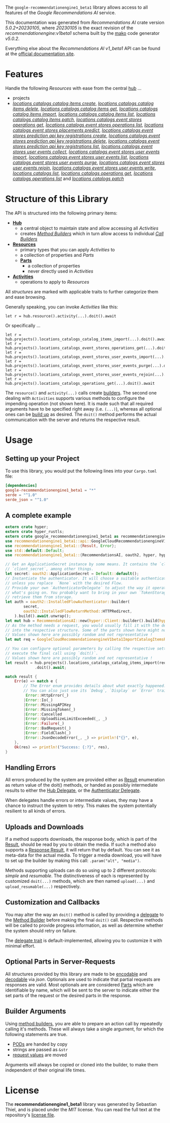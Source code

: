 <!---
DO NOT EDIT !
This file was generated automatically from 'src/generator/templates/api/README.md.mako'
DO NOT EDIT !
-->
The `google-recommendationengine1_beta1` library allows access to all features of the *Google Recommendations AI* service.

This documentation was generated from *Recommendations AI* crate version *5.0.2+20230105*, where *20230105* is the exact revision of the *recommendationengine:v1beta1* schema built by the [mako](http://www.makotemplates.org/) code generator *v5.0.2*.

Everything else about the *Recommendations AI* *v1_beta1* API can be found at the
[official documentation site](https://cloud.google.com/recommendations-ai/docs).
# Features

Handle the following *Resources* with ease from the central [hub](https://docs.rs/google-recommendationengine1_beta1/5.0.2+20230105/google_recommendationengine1_beta1/RecommendationsAI) ... 

* projects
 * [*locations catalogs catalog items create*](https://docs.rs/google-recommendationengine1_beta1/5.0.2+20230105/google_recommendationengine1_beta1/api::ProjectLocationCatalogCatalogItemCreateCall), [*locations catalogs catalog items delete*](https://docs.rs/google-recommendationengine1_beta1/5.0.2+20230105/google_recommendationengine1_beta1/api::ProjectLocationCatalogCatalogItemDeleteCall), [*locations catalogs catalog items get*](https://docs.rs/google-recommendationengine1_beta1/5.0.2+20230105/google_recommendationengine1_beta1/api::ProjectLocationCatalogCatalogItemGetCall), [*locations catalogs catalog items import*](https://docs.rs/google-recommendationengine1_beta1/5.0.2+20230105/google_recommendationengine1_beta1/api::ProjectLocationCatalogCatalogItemImportCall), [*locations catalogs catalog items list*](https://docs.rs/google-recommendationengine1_beta1/5.0.2+20230105/google_recommendationengine1_beta1/api::ProjectLocationCatalogCatalogItemListCall), [*locations catalogs catalog items patch*](https://docs.rs/google-recommendationengine1_beta1/5.0.2+20230105/google_recommendationengine1_beta1/api::ProjectLocationCatalogCatalogItemPatchCall), [*locations catalogs event stores operations get*](https://docs.rs/google-recommendationengine1_beta1/5.0.2+20230105/google_recommendationengine1_beta1/api::ProjectLocationCatalogEventStoreOperationGetCall), [*locations catalogs event stores operations list*](https://docs.rs/google-recommendationengine1_beta1/5.0.2+20230105/google_recommendationengine1_beta1/api::ProjectLocationCatalogEventStoreOperationListCall), [*locations catalogs event stores placements predict*](https://docs.rs/google-recommendationengine1_beta1/5.0.2+20230105/google_recommendationengine1_beta1/api::ProjectLocationCatalogEventStorePlacementPredictCall), [*locations catalogs event stores prediction api key registrations create*](https://docs.rs/google-recommendationengine1_beta1/5.0.2+20230105/google_recommendationengine1_beta1/api::ProjectLocationCatalogEventStorePredictionApiKeyRegistrationCreateCall), [*locations catalogs event stores prediction api key registrations delete*](https://docs.rs/google-recommendationengine1_beta1/5.0.2+20230105/google_recommendationengine1_beta1/api::ProjectLocationCatalogEventStorePredictionApiKeyRegistrationDeleteCall), [*locations catalogs event stores prediction api key registrations list*](https://docs.rs/google-recommendationengine1_beta1/5.0.2+20230105/google_recommendationengine1_beta1/api::ProjectLocationCatalogEventStorePredictionApiKeyRegistrationListCall), [*locations catalogs event stores user events collect*](https://docs.rs/google-recommendationengine1_beta1/5.0.2+20230105/google_recommendationengine1_beta1/api::ProjectLocationCatalogEventStoreUserEventCollectCall), [*locations catalogs event stores user events import*](https://docs.rs/google-recommendationengine1_beta1/5.0.2+20230105/google_recommendationengine1_beta1/api::ProjectLocationCatalogEventStoreUserEventImportCall), [*locations catalogs event stores user events list*](https://docs.rs/google-recommendationengine1_beta1/5.0.2+20230105/google_recommendationengine1_beta1/api::ProjectLocationCatalogEventStoreUserEventListCall), [*locations catalogs event stores user events purge*](https://docs.rs/google-recommendationengine1_beta1/5.0.2+20230105/google_recommendationengine1_beta1/api::ProjectLocationCatalogEventStoreUserEventPurgeCall), [*locations catalogs event stores user events rejoin*](https://docs.rs/google-recommendationengine1_beta1/5.0.2+20230105/google_recommendationengine1_beta1/api::ProjectLocationCatalogEventStoreUserEventRejoinCall), [*locations catalogs event stores user events write*](https://docs.rs/google-recommendationengine1_beta1/5.0.2+20230105/google_recommendationengine1_beta1/api::ProjectLocationCatalogEventStoreUserEventWriteCall), [*locations catalogs list*](https://docs.rs/google-recommendationengine1_beta1/5.0.2+20230105/google_recommendationengine1_beta1/api::ProjectLocationCatalogListCall), [*locations catalogs operations get*](https://docs.rs/google-recommendationengine1_beta1/5.0.2+20230105/google_recommendationengine1_beta1/api::ProjectLocationCatalogOperationGetCall), [*locations catalogs operations list*](https://docs.rs/google-recommendationengine1_beta1/5.0.2+20230105/google_recommendationengine1_beta1/api::ProjectLocationCatalogOperationListCall) and [*locations catalogs patch*](https://docs.rs/google-recommendationengine1_beta1/5.0.2+20230105/google_recommendationengine1_beta1/api::ProjectLocationCatalogPatchCall)




# Structure of this Library

The API is structured into the following primary items:

* **[Hub](https://docs.rs/google-recommendationengine1_beta1/5.0.2+20230105/google_recommendationengine1_beta1/RecommendationsAI)**
    * a central object to maintain state and allow accessing all *Activities*
    * creates [*Method Builders*](https://docs.rs/google-recommendationengine1_beta1/5.0.2+20230105/google_recommendationengine1_beta1/client::MethodsBuilder) which in turn
      allow access to individual [*Call Builders*](https://docs.rs/google-recommendationengine1_beta1/5.0.2+20230105/google_recommendationengine1_beta1/client::CallBuilder)
* **[Resources](https://docs.rs/google-recommendationengine1_beta1/5.0.2+20230105/google_recommendationengine1_beta1/client::Resource)**
    * primary types that you can apply *Activities* to
    * a collection of properties and *Parts*
    * **[Parts](https://docs.rs/google-recommendationengine1_beta1/5.0.2+20230105/google_recommendationengine1_beta1/client::Part)**
        * a collection of properties
        * never directly used in *Activities*
* **[Activities](https://docs.rs/google-recommendationengine1_beta1/5.0.2+20230105/google_recommendationengine1_beta1/client::CallBuilder)**
    * operations to apply to *Resources*

All *structures* are marked with applicable traits to further categorize them and ease browsing.

Generally speaking, you can invoke *Activities* like this:

```Rust,ignore
let r = hub.resource().activity(...).doit().await
```

Or specifically ...

```ignore
let r = hub.projects().locations_catalogs_catalog_items_import(...).doit().await
let r = hub.projects().locations_catalogs_event_stores_operations_get(...).doit().await
let r = hub.projects().locations_catalogs_event_stores_user_events_import(...).doit().await
let r = hub.projects().locations_catalogs_event_stores_user_events_purge(...).doit().await
let r = hub.projects().locations_catalogs_event_stores_user_events_rejoin(...).doit().await
let r = hub.projects().locations_catalogs_operations_get(...).doit().await
```

The `resource()` and `activity(...)` calls create [builders][builder-pattern]. The second one dealing with `Activities` 
supports various methods to configure the impending operation (not shown here). It is made such that all required arguments have to be 
specified right away (i.e. `(...)`), whereas all optional ones can be [build up][builder-pattern] as desired.
The `doit()` method performs the actual communication with the server and returns the respective result.

# Usage

## Setting up your Project

To use this library, you would put the following lines into your `Cargo.toml` file:

```toml
[dependencies]
google-recommendationengine1_beta1 = "*"
serde = "^1.0"
serde_json = "^1.0"
```

## A complete example

```Rust
extern crate hyper;
extern crate hyper_rustls;
extern crate google_recommendationengine1_beta1 as recommendationengine1_beta1;
use recommendationengine1_beta1::api::GoogleCloudRecommendationengineV1beta1ImportCatalogItemsRequest;
use recommendationengine1_beta1::{Result, Error};
use std::default::Default;
use recommendationengine1_beta1::{RecommendationsAI, oauth2, hyper, hyper_rustls, chrono, FieldMask};

// Get an ApplicationSecret instance by some means. It contains the `client_id` and 
// `client_secret`, among other things.
let secret: oauth2::ApplicationSecret = Default::default();
// Instantiate the authenticator. It will choose a suitable authentication flow for you, 
// unless you replace  `None` with the desired Flow.
// Provide your own `AuthenticatorDelegate` to adjust the way it operates and get feedback about 
// what's going on. You probably want to bring in your own `TokenStorage` to persist tokens and
// retrieve them from storage.
let auth = oauth2::InstalledFlowAuthenticator::builder(
        secret,
        oauth2::InstalledFlowReturnMethod::HTTPRedirect,
    ).build().await.unwrap();
let mut hub = RecommendationsAI::new(hyper::Client::builder().build(hyper_rustls::HttpsConnectorBuilder::new().with_native_roots().https_or_http().enable_http1().enable_http2().build()), auth);
// As the method needs a request, you would usually fill it with the desired information
// into the respective structure. Some of the parts shown here might not be applicable !
// Values shown here are possibly random and not representative !
let mut req = GoogleCloudRecommendationengineV1beta1ImportCatalogItemsRequest::default();

// You can configure optional parameters by calling the respective setters at will, and
// execute the final call using `doit()`.
// Values shown here are possibly random and not representative !
let result = hub.projects().locations_catalogs_catalog_items_import(req, "parent")
             .doit().await;

match result {
    Err(e) => match e {
        // The Error enum provides details about what exactly happened.
        // You can also just use its `Debug`, `Display` or `Error` traits
         Error::HttpError(_)
        |Error::Io(_)
        |Error::MissingAPIKey
        |Error::MissingToken(_)
        |Error::Cancelled
        |Error::UploadSizeLimitExceeded(_, _)
        |Error::Failure(_)
        |Error::BadRequest(_)
        |Error::FieldClash(_)
        |Error::JsonDecodeError(_, _) => println!("{}", e),
    },
    Ok(res) => println!("Success: {:?}", res),
}

```
## Handling Errors

All errors produced by the system are provided either as [Result](https://docs.rs/google-recommendationengine1_beta1/5.0.2+20230105/google_recommendationengine1_beta1/client::Result) enumeration as return value of
the doit() methods, or handed as possibly intermediate results to either the 
[Hub Delegate](https://docs.rs/google-recommendationengine1_beta1/5.0.2+20230105/google_recommendationengine1_beta1/client::Delegate), or the [Authenticator Delegate](https://docs.rs/yup-oauth2/*/yup_oauth2/trait.AuthenticatorDelegate.html).

When delegates handle errors or intermediate values, they may have a chance to instruct the system to retry. This 
makes the system potentially resilient to all kinds of errors.

## Uploads and Downloads
If a method supports downloads, the response body, which is part of the [Result](https://docs.rs/google-recommendationengine1_beta1/5.0.2+20230105/google_recommendationengine1_beta1/client::Result), should be
read by you to obtain the media.
If such a method also supports a [Response Result](https://docs.rs/google-recommendationengine1_beta1/5.0.2+20230105/google_recommendationengine1_beta1/client::ResponseResult), it will return that by default.
You can see it as meta-data for the actual media. To trigger a media download, you will have to set up the builder by making
this call: `.param("alt", "media")`.

Methods supporting uploads can do so using up to 2 different protocols: 
*simple* and *resumable*. The distinctiveness of each is represented by customized 
`doit(...)` methods, which are then named `upload(...)` and `upload_resumable(...)` respectively.

## Customization and Callbacks

You may alter the way an `doit()` method is called by providing a [delegate](https://docs.rs/google-recommendationengine1_beta1/5.0.2+20230105/google_recommendationengine1_beta1/client::Delegate) to the 
[Method Builder](https://docs.rs/google-recommendationengine1_beta1/5.0.2+20230105/google_recommendationengine1_beta1/client::CallBuilder) before making the final `doit()` call. 
Respective methods will be called to provide progress information, as well as determine whether the system should 
retry on failure.

The [delegate trait](https://docs.rs/google-recommendationengine1_beta1/5.0.2+20230105/google_recommendationengine1_beta1/client::Delegate) is default-implemented, allowing you to customize it with minimal effort.

## Optional Parts in Server-Requests

All structures provided by this library are made to be [encodable](https://docs.rs/google-recommendationengine1_beta1/5.0.2+20230105/google_recommendationengine1_beta1/client::RequestValue) and 
[decodable](https://docs.rs/google-recommendationengine1_beta1/5.0.2+20230105/google_recommendationengine1_beta1/client::ResponseResult) via *json*. Optionals are used to indicate that partial requests are responses 
are valid.
Most optionals are are considered [Parts](https://docs.rs/google-recommendationengine1_beta1/5.0.2+20230105/google_recommendationengine1_beta1/client::Part) which are identifiable by name, which will be sent to 
the server to indicate either the set parts of the request or the desired parts in the response.

## Builder Arguments

Using [method builders](https://docs.rs/google-recommendationengine1_beta1/5.0.2+20230105/google_recommendationengine1_beta1/client::CallBuilder), you are able to prepare an action call by repeatedly calling it's methods.
These will always take a single argument, for which the following statements are true.

* [PODs][wiki-pod] are handed by copy
* strings are passed as `&str`
* [request values](https://docs.rs/google-recommendationengine1_beta1/5.0.2+20230105/google_recommendationengine1_beta1/client::RequestValue) are moved

Arguments will always be copied or cloned into the builder, to make them independent of their original life times.

[wiki-pod]: http://en.wikipedia.org/wiki/Plain_old_data_structure
[builder-pattern]: http://en.wikipedia.org/wiki/Builder_pattern
[google-go-api]: https://github.com/google/google-api-go-client

# License
The **recommendationengine1_beta1** library was generated by Sebastian Thiel, and is placed 
under the *MIT* license.
You can read the full text at the repository's [license file][repo-license].

[repo-license]: https://github.com/Byron/google-apis-rsblob/main/LICENSE.md

